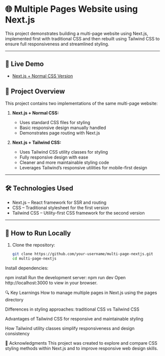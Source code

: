# 🌐 Multiple Pages Website using Next.js

This project demonstrates building a multi-page website using Next.js, implemented first with traditional CSS and then rebuilt using Tailwind CSS to ensure full responsiveness and streamlined styling.

---

## 🔗 Live Demo

- [Next.js + Normal CSS Version](https://multiple-pages-web-using-next-js-and-css-kqei.vercel.app/)  

## 🎯 Project Overview

This project contains two implementations of the same multi-page website:

1. **Next.js + Normal CSS:**  
   - Uses standard CSS files for styling  
   - Basic responsive design manually handled  
   - Demonstrates page routing with Next.js

2. **Next.js + Tailwind CSS:**  
   - Uses Tailwind CSS utility classes for styling  
   - Fully responsive design with ease  
   - Cleaner and more maintainable styling code  
   - Leverages Tailwind’s responsive utilities for mobile-first design

---

## 🛠 Technologies Used

- Next.js – React framework for SSR and routing  
- CSS – Traditional stylesheet for the first version  
- Tailwind CSS – Utility-first CSS framework for the second version

---

## 🚀 How to Run Locally

1. Clone the repository:  
   ```bash
   git clone https://github.com/your-username/multi-page-nextjs.git
   cd multi-page-nextjs
Install dependencies:

npm install
Run the development server:
npm run dev
Open http://localhost:3000 to view in your browser.


🔍 Key Learnings
How to manage multiple pages in Next.js using the pages directory

Differences in styling approaches: traditional CSS vs Tailwind CSS

Advantages of Tailwind CSS for responsive and maintainable styling

How Tailwind utility classes simplify responsiveness and design consistency

🙌 Acknowledgments
This project was created to explore and compare CSS styling methods within Next.js and to improve responsive web design skills.
